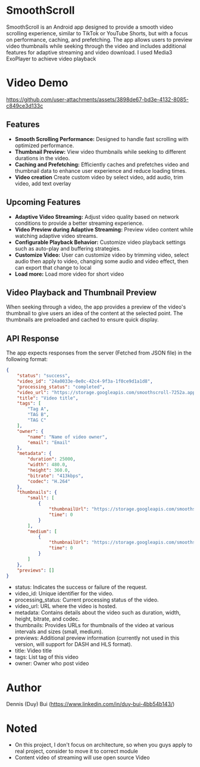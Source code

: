 # SmoothScroll

SmoothScroll is an Android app designed to provide a smooth video scrolling experience, similar to TikTok or YouTube Shorts, but with a focus on performance, caching, and prefetching. The app allows users to preview video thumbnails while seeking through the video and includes additional features for adaptive streaming and video download.
I used Media3 ExoPlayer to achieve video playback

# Video Demo

https://github.com/user-attachments/assets/3898de67-bd3e-4132-8085-c849ce3d133c

## Features

- **Smooth Scrolling Performance:** Designed to handle fast scrolling with optimized performance.
- **Thumbnail Preview:** View video thumbnails while seeking to different durations in the video.
- **Caching and Prefetching:** Efficiently caches and prefetches video and thumbnail data to enhance user experience and reduce loading times.
- **Video creation** Create custom video by select video, add audio, trim video, add text overlay

## Upcoming Features

- **Adaptive Video Streaming:** Adjust video quality based on network conditions to provide a better streaming experience.
- **Video Preview during Adaptive Streaming:** Preview video content while watching adaptive video streams.
- **Configurable Playback Behavior:** Customize video playback settings such as auto-play and buffering strategies.
- **Customize Video:** User can customize video by trimming video, select audio then apply to video, changing some audio and video effect, then can export that change to local
- **Load more:** Load more video for short video

## Video Playback and Thumbnail Preview

When seeking through a video, the app provides a preview of the video's thumbnail to give users an idea of the content at the selected point. The thumbnails are preloaded and cached to ensure quick display.

## API Response

The app expects responses from the server (Fetched from JSON file) in the following format:

```json
{
    "status": "success",
    "video_id": "24a0033e-0e0c-42c4-9f3a-1f0ce9d1a1d8",
    "processing_status": "completed",
    "video_url": "https://storage.googleapis.com/smoothscroll-7252a.appspot.com/videos/video_1.mp4",
    "title": "Video title",
    "tags": [
        "Tag A",
        "TAG B",
        "TAG C"
    ],
    "owner": {
        "name": "Name of video owner",
        "email": "Email"
    },
    "metadata": {
        "duration": 25000,
        "width": 480.0,
        "height": 360.0,
        "bitrate": "413kbps",
        "codec": "H.264"
    },
    "thumbnails": {
        "small": [
            {
                "thumbnailUrl": "https://storage.googleapis.com/smoothscroll-7252a.appspot.com/thumbnails/video_1/small/thumbnail_0.jpg",
                "time": 0
            }
        ],
        "medium": [
            {
                "thumbnailUrl": "https://storage.googleapis.com/smoothscroll-7252a.appspot.com/thumbnails/video_1/medium/thumbnail_0.jpg",
                "time": 0
            }
        ]
    },
    "previews": []
}
```

- status: Indicates the success or failure of the request.
- video_id: Unique identifier for the video.
- processing_status: Current processing status of the video.
- video_url: URL where the video is hosted.
- metadata: Contains details about the video such as duration, width, height, bitrate, and codec.
- thumbnails: Provides URLs for thumbnails of the video at various intervals and sizes (small, medium).
- previews: Additional preview information (currently not used in this version, will support for DASH and HLS format).
- title: Video title
- tags: List tag of this video
- owner: Owner who post video

# Author
Dennis (Duy) Bui (https://www.linkedin.com/in/duy-bui-4bb54b143/)

# Noted
- On this project, I don't focus on architecture, so when you guys apply to real project, consider to move it to correct module
- Content video of streaming will use open source Video
